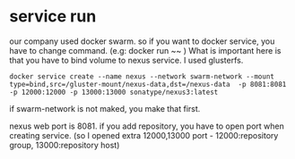 
# service run
our company used docker swarm. so if you want to docker service, you have to change command. (e.g: docker run ~~ ) 
What is important here is that you have to bind volume to nexus service. I used glusterfs. 
```
docker service create --name nexus --network swarm-network --mount type=bind,src=/gluster-mount/nexus-data,dst=/nexus-data  -p 8081:8081 -p 12000:12000 -p 13000:13000 sonatype/nexus3:latest

```
if swarm-network is not maked, you make that first.

nexus web port is 8081.
if you add repository, you have to open port when creating service. 
(so I opened extra 12000,13000 port - 12000:repository group, 13000:repository host)
